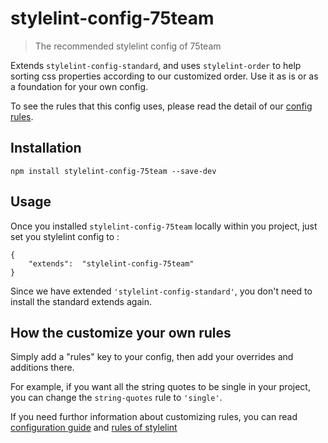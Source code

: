 # stylelint-config-75team
> The recommended stylelint config of 75team

Extends `stylelint-config-standard`, and uses `stylelint-order` to help sorting css properties according to our customized order.
Use it as is or as a foundation for your own config.

To see the rules that this config uses, please read the detail of our [config rules](!https://github.com/75team/stylelint-config-75team/blob/master/index.js).

## Installation

``` 
npm install stylelint-config-75team --save-dev
```

## Usage

Once you installed `stylelint-config-75team` locally within you project, just set you stylelint config to :
```
{
    "extends":  "stylelint-config-75team"
}
```
Since we have extended `'stylelint-config-standard'`, you don't need to install the standard extends again.

## How the customize your own rules

Simply add a "rules" key to your config, then add your overrides and additions there.

For example, if you want all the string quotes to be single in your project, you can change the `string-quotes` rule to `'single'`. 

If you need furthor information about customizing rules, you can read [configuration guide](!https://stylelint.io/user-guide/configuration/) and [rules of stylelint](!https://stylelint.io/user-guide/configuration/)